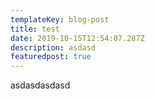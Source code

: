 ```yaml
---
templateKey: blog-post
title: test
date: 2019-10-15T12:54:07.287Z
description: asdasd
featuredpost: true
---
```

asdasdasdasd
